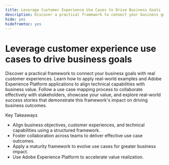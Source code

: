 ```yaml
---
title: Leverage Customer Experience Use Cases to Drive Business Goals
description: Discover a practical framework to connect your business goals with real customer experiences. Use the included worksheets to strategize, refine, and apply use cases effectively within Adobe Experience Platform.
hide: yes
hidefromtoc: yes
---
```

# Leverage customer experience use cases to drive business goals

Discover a practical framework to connect your business goals with real customer experiences. Learn how to apply real-world examples and Adobe Experience Platform applications to align technical capabilities with business value. Follow a use case mapping process to collaborate effectively with stakeholders, showcase your value, and explore real-world success stories that demonstrate this framework's impact on driving business outcomes.

Key Takeaways

- Align business objectives, customer experiences, and technical capabilities using a structured framework.
- Foster collaboration across teams to deliver effective use case outcomes.
- Apply a maturity framework to evolve use cases for greater business impact.
- Use Adobe Experience Platform to accelerate value realization.
